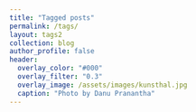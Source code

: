 ```yaml
---
title: "Tagged posts"
permalink: /tags/
layout: tags2
collection: blog
author_profile: false
header:
  overlay_color: "#000"
  overlay_filter: "0.3"
  overlay_image: /assets/images/kunsthal.jpg
  caption: "Photo by Danu Pranantha"
---
```


<link rel="stylesheet" href="{{ '/assets/css/customs.css' | relative_url }}">

